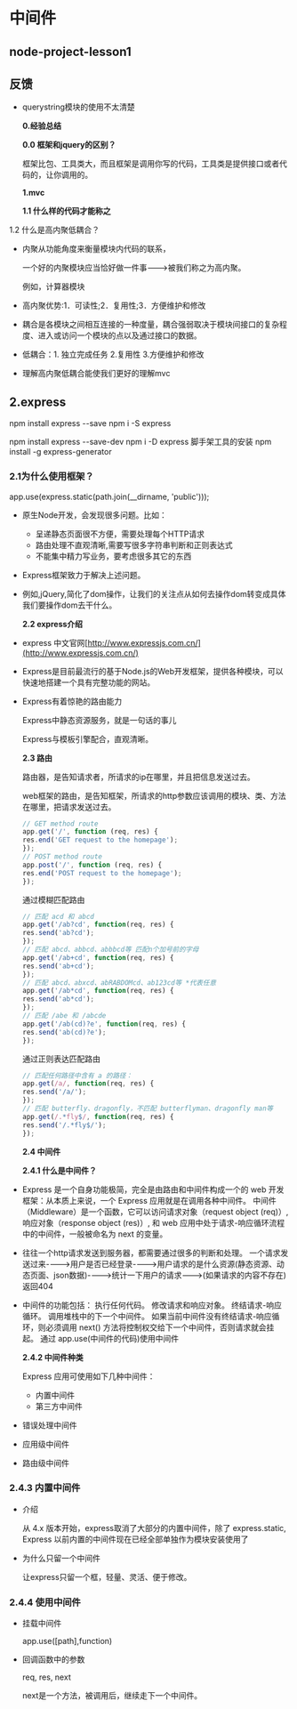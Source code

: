 # 中间件

## node-project-lesson1

## 反馈

* querystring模块的使用不太清楚

  **0.经验总结**

  **0.0 框架和jquery的区别？**

  框架比包、工具类大，而且框架是调用你写的代码，工具类是提供接口或者代码的，让你调用的。

  **1.mvc**

  **1.1 什么样的代码才能称之**

1.2 什么是高内聚低耦合？

* 内聚从功能角度来衡量模块内代码的联系，

  一个好的内聚模块应当恰好做一件事---&gt;被我们称之为高内聚。

  例如，计算器模块

* 高内聚优势:1．可读性;2．复用性;3．方便维护和修改

* 耦合是各模块之间相互连接的一种度量，耦合强弱取决于模块间接口的复杂程度、进入或访问一个模块的点以及通过接口的数据。
* 低耦合：1. 独立完成任务 2.复用性 3.方便维护和修改 
* 理解高内聚低耦合能使我们更好的理解mvc



## 2.express

npm install express --save npm i -S express

npm install express --save-dev npm i -D express 脚手架工具的安装 npm install -g express-generator

### 2.1为什么使用框架？

app.use\(express.static\(path.join\(\_\_dirname, 'public'\)\)\);

* 原生Node开发，会发现很多问题。比如：
  * 呈递静态页面很不方便，需要处理每个HTTP请求
  * 路由处理不直观清晰,需要写很多字符串判断和正则表达式
  * 不能集中精力写业务，要考虑很多其它的东西
* Express框架致力于解决上述问题。
* 例如,jQuery,简化了dom操作，让我们的关注点从如何去操作dom转变成具体我们要操作dom去干什么。

  **2.2 express介绍**

* express 中文官网[http://www.expressjs.com.cn/](http://www.expressjs.com.cn/)

* Express是目前最流行的基于Node.js的Web开发框架，提供各种模块，可以快速地搭建一个具有完整功能的网站。
* Express有着惊艳的路由能力

  Express中静态资源服务，就是一句话的事儿

  Express与模板引擎配合，直观清晰。

  **2.3 路由**

  路由器，是告知请求者，所请求的ip在哪里，并且把信息发送过去。

  web框架的路由，是告知框架，所请求的http参数应该调用的模块、类、方法在哪里，把请求发送过去。

  ```javascript
  // GET method route
  app.get('/', function (req, res) {
  res.end('GET request to the homepage');
  });
  // POST method route
  app.post('/', function (req, res) {
  res.end('POST request to the homepage');
  });
  ```

  通过模糊匹配路由

  ```javascript
  // 匹配 acd 和 abcd
  app.get('/ab?cd', function(req, res) {
  res.send('ab?cd');
  });
  // 匹配 abcd、abbcd、abbbcd等 匹配n个加号前的字母
  app.get('/ab+cd', function(req, res) {
  res.send('ab+cd');
  });
  // 匹配 abcd、abxcd、abRABDOMcd、ab123cd等 *代表任意
  app.get('/ab*cd', function(req, res) {
  res.send('ab*cd');
  });
  // 匹配 /abe 和 /abcde
  app.get('/ab(cd)?e', function(req, res) {
  res.send('ab(cd)?e');
  });
  ```

  通过正则表达匹配路由

  ```javascript
  // 匹配任何路径中含有 a 的路径：
  app.get(/a/, function(req, res) {
  res.send('/a/');
  });
  // 匹配 butterfly、dragonfly，不匹配 butterflyman、dragonfly man等
  app.get(/.*fly$/, function(req, res) {
  res.send('/.*fly$/');
  });
  ```

  **2.4 中间件**

  **2.4.1 什么是中间件？**

* Express 是一个自身功能极简，完全是由路由和中间件构成一个的 web 开发框架：从本质上来说，一个 Express 应用就是在调用各种中间件。 中间件（Middleware）是一个函数，它可以访问请求对象（request object \(req\)）, 响应对象（response object \(res\)）, 和 web 应用中处于请求-响应循环流程中的中间件，一般被命名为 next 的变量。

* 往往一个http请求发送到服务器，都需要通过很多的判断和处理。 一个请求发送过来----&gt;用户是否已经登录----&gt;用户请求的是什么资源\(静态资源、动态页面、json数据\)----&gt;统计一下用户的请求---&gt;\(如果请求的内容不存在\)返回404
* 中间件的功能包括： 执行任何代码。 修改请求和响应对象。 终结请求-响应循环。 调用堆栈中的下一个中间件。 如果当前中间件没有终结请求-响应循环，则必须调用 next\(\) 方法将控制权交给下一个中间件，否则请求就会挂起。 通过 app.use\(中间件的代码\)使用中间件

  **2.4.2 中间件种类**

  Express 应用可使用如下几种中间件：

  * 内置中间件
  * 第三方中间件

* 错误处理中间件

* 应用级中间件
* 路由级中间件

### 2.4.3 内置中间件

* 介绍

  从 4.x 版本开始，express取消了大部分的内置中间件，除了 express.static, Express 以前内置的中间件现在已经全部单独作为模块安装使用了

* 为什么只留一个中间件

  让express只留一个框，轻量、灵活、便于修改。

### 2.4.4 使用中间件

* 挂载中间件

  app.use\(\[path\],function\)

* 回调函数中的参数

  req, res, next

  next是一个方法，被调用后，继续走下一个中间件。



